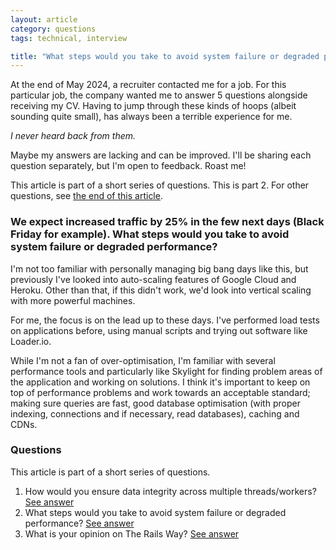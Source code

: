 ```yaml
---
layout: article
category: questions
tags: technical, interview

title: "What steps would you take to avoid system failure or degraded performance?"
---
```


At the end of May 2024, a recruiter contacted me for a job. For this particular job, the company wanted me to answer 5 questions alongside receiving my CV. Having to jump through these kinds of hoops (albeit sounding quite small), has always been a terrible experience for me.

_I never heard back from them._

Maybe my answers are lacking and can be improved. I'll be sharing each question separately, but I'm open to feedback. Roast me!

This article is part of a short series of questions. This is part 2. For other questions, see [the end of this article](#questions).

### We expect increased traffic by 25% in the few next days (Black Friday for example). What steps would you take to avoid system failure or degraded performance?

I'm not too familiar with personally managing big bang days like this, but previously I've looked into auto-scaling features of Google Cloud and Heroku. Other than that, if this didn't work, we'd look into vertical scaling with more powerful machines.

For me, the focus is on the lead up to these days. I've performed load tests on applications before, using manual scripts and trying out software like Loader.io.

While I'm not a fan of over-optimisation, I'm familiar with several performance tools and particularly like Skylight for finding problem areas of the application and working on solutions. I think it's important to keep on top of performance problems and work towards an acceptable standard; making sure queries are fast, good database optimisation (with proper indexing, connections and if necessary, read databases), caching and CDNs.

### Questions

This article is part of a short series of questions.

1. How would you ensure data integrity across multiple threads/workers? [See answer](https://craigpetterson.co.uk/questions/2025/02/19/data-integrity-across-threads.html)
2. What steps would you take to avoid system failure or degraded performance? [See answer](https://craigpetterson.co.uk/questions/2025/02/26/what-steps-would-you-take-to-avoid-degraded-performance.html)
3. What is your opinion on The Rails Way? [See answer](https://craigpetterson.co.uk/questions/2025/03/06/what-is-your-opinion-on-the-rails-way.html)
